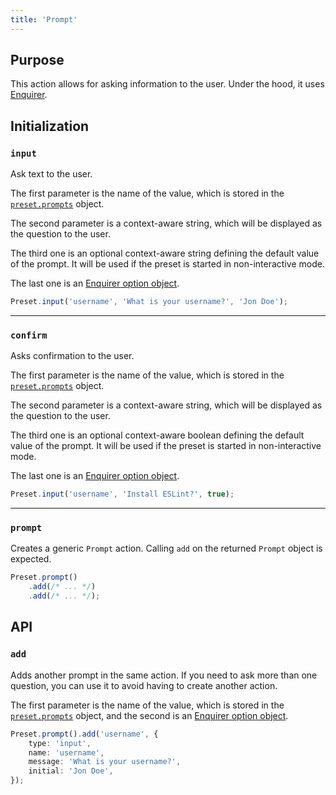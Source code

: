 ```yaml
---
title: 'Prompt'
---
```


## Purpose

This action allows for asking information to the user. Under the hood, it uses [Enquirer](https://github.com/enquirer/enquirer).

## Initialization

### `input`

Ask text to the user.

The first parameter is the name of the value, which is stored in the [`preset.prompts`](http://localhost:8080/docs/api/preset/#prompts) object.

The second parameter is a context-aware string, which will be displayed as the question to the user.

The third one is an optional context-aware string defining the default value of the prompt. It will be used if the preset is started in non-interactive mode.

The last one is an [Enquirer option object](https://github.com/enquirer/enquirer#prompt-options).

```ts
Preset.input('username', 'What is your username?', 'Jon Doe');
```

---

### `confirm`

Asks confirmation to the user.

The first parameter is the name of the value, which is stored in the [`preset.prompts`](http://localhost:8080/docs/api/preset/#prompts) object.

The second parameter is a context-aware string, which will be displayed as the question to the user.

The third one is an optional context-aware boolean defining the default value of the prompt. It will be used if the preset is started in non-interactive mode.

The last one is an [Enquirer option object](https://github.com/enquirer/enquirer#prompt-options).

```ts
Preset.input('username', 'Install ESLint?', true);
```

---

### `prompt`

Creates a generic `Prompt` action. Calling `add` on the returned `Prompt` object is expected.

```ts
Preset.prompt()
	.add(/* ... */)
	.add(/* ... */);
```

## API

### `add`

Adds another prompt in the same action. If you need to ask more than one question, you can use it to avoid having to create another action.

The first parameter is the name of the value, which is stored in the [`preset.prompts`](http://localhost:8080/docs/api/preset/#prompts) object, and the second is an [Enquirer option object](https://github.com/enquirer/enquirer#prompt-options).

```ts
Preset.prompt().add('username', {
	type: 'input',
	name: 'username',
	message: 'What is your username?',
	initial: 'Jon Doe',
});
```

